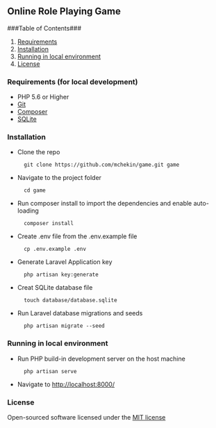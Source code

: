 ## Online Role Playing Game

###Table of Contents###

1. [Requirements](#requirments)
2. [Installation](#installation)
3. [Running in local environment](#runningindevelopmentenvironment)
4. [License](#license)

<a name="requirements"></a>
### Requirements (for local development)

- PHP 5.6 or Higher
- [Git](https://git-scm.com/)
- [Composer](https://getcomposer.org/)
- [SQLite](https://www.sqlite.org/)

<a name="installation"></a>
### Installation
- Clone the repo

        git clone https://github.com/mchekin/game.git game
- Navigate to the project folder

        cd game
- Run composer install to import the dependencies and enable auto-loading

        composer install
- Create .env file from the .env.example file

        cp .env.example .env
- Generate Laravel Application key

        php artisan key:generate
- Creat SQLite database file

        touch database/database.sqlite
- Run Laravel database migrations and seeds

        php artisan migrate --seed

<a name="runningindevelopmentenvironment"></a>
### Running in local environment

- Run PHP build-in development server on the host machine

        php artisan serve  
- Navigate to [http://localhost:8000/](http://localhost:8000/)

<a name="license"></a>
### License
Open-sourced software licensed under the [MIT license](http://opensource.org/licenses/MIT)
